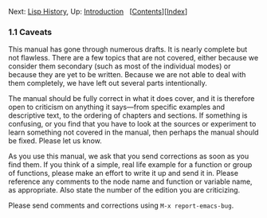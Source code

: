 <!-- This is the GNU Emacs Lisp Reference Manual
corresponding to Emacs version 27.2.

Copyright (C) 1990-1996, 1998-2021 Free Software Foundation,
Inc.

Permission is granted to copy, distribute and/or modify this document
under the terms of the GNU Free Documentation License, Version 1.3 or
any later version published by the Free Software Foundation; with the
Invariant Sections being "GNU General Public License," with the
Front-Cover Texts being "A GNU Manual," and with the Back-Cover
Texts as in (a) below.  A copy of the license is included in the
section entitled "GNU Free Documentation License."

(a) The FSF's Back-Cover Text is: "You have the freedom to copy and
modify this GNU manual.  Buying copies from the FSF supports it in
developing GNU and promoting software freedom." -->

<!-- Created by GNU Texinfo 6.7, http://www.gnu.org/software/texinfo/ -->

Next: [Lisp History](Lisp-History.html), Up: [Introduction](Introduction.html)   \[[Contents](index.html#SEC_Contents "Table of contents")]\[[Index](Index.html "Index")]

### 1.1 Caveats

This manual has gone through numerous drafts. It is nearly complete but not flawless. There are a few topics that are not covered, either because we consider them secondary (such as most of the individual modes) or because they are yet to be written. Because we are not able to deal with them completely, we have left out several parts intentionally.

The manual should be fully correct in what it does cover, and it is therefore open to criticism on anything it says—from specific examples and descriptive text, to the ordering of chapters and sections. If something is confusing, or you find that you have to look at the sources or experiment to learn something not covered in the manual, then perhaps the manual should be fixed. Please let us know.

As you use this manual, we ask that you send corrections as soon as you find them. If you think of a simple, real life example for a function or group of functions, please make an effort to write it up and send it in. Please reference any comments to the node name and function or variable name, as appropriate. Also state the number of the edition you are criticizing.

Please send comments and corrections using `M-x report-emacs-bug`.
